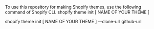 

To use this repository for making Shopify themes, use the following command of Shopify CLI.
shopify theme init [ NAME OF YOUR THEME ]

shopify theme init [ NAME OF YOUR THEME ] --clone-url github-url
